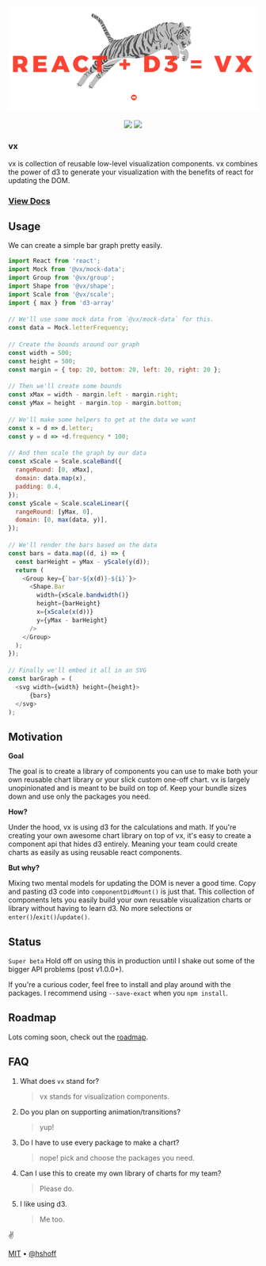 <p align="center">
  <img src="./assets/Screen Shot 2017-05-05 at 6.55.56 AM.png" />
</p>

<p align="center">
  <img src="https://img.shields.io/npm/v/@vx/demo.svg?style=flat-square" />
  <img src="https://img.shields.io/npm/dm/@vx/demo.svg?style=flat-square" />
</p>

### vx

vx is collection of reusable low-level visualization components. vx combines the power of d3 to generate your visualization with the benefits of react for updating the DOM.

### [View Docs](https://vx-demo.now.sh)

## Usage

We can create a simple bar graph pretty easily.

```javascript
import React from 'react';
import Mock from '@vx/mock-data';
import Group from '@vx/group';
import Shape from '@vx/shape';
import Scale from '@vx/scale';
import { max } from 'd3-array'

// We'll use some mock data from `@vx/mock-data` for this.
const data = Mock.letterFrequency;

// Create the bounds around our graph
const width = 500;
const height = 500;
const margin = { top: 20, bottom: 20, left: 20, right: 20 };

// Then we'll create some bounds
const xMax = width - margin.left - margin.right;
const yMax = height - margin.top - margin.bottom;

// We'll make some helpers to get at the data we want
const x = d => d.letter;
const y = d => +d.frequency * 100;

// And then scale the graph by our data
const xScale = Scale.scaleBand({
  rangeRound: [0, xMax],
  domain: data.map(x),
  padding: 0.4,
});
const yScale = Scale.scaleLinear({
  rangeRound: [yMax, 0],
  domain: [0, max(data, y)],
});

// We'll render the bars based on the data
const bars = data.map((d, i) => {
  const barHeight = yMax - yScale(y(d));
  return (
    <Group key={`bar-${x(d)}-${i}`}>
      <Shape.Bar
        width={xScale.bandwidth()}
        height={barHeight}
        x={xScale(x(d))}
        y={yMax - barHeight}
      />
    </Group>
  );
});

// Finally we'll embed it all in an SVG
const barGraph = (
  <svg width={width} height={height}>
      {bars}
  </svg>
);
```

## Motivation

**Goal**

The goal is to create a library of components you can use to make both your own reusable chart library or your slick custom one-off chart. vx is largely unopinionated and is meant to be build on top of. Keep your bundle sizes down and use only the packages you need.

**How?**

Under the hood, vx is using d3 for the calculations and math. If you're creating your own awesome chart library on top of vx, it's easy to create a component api that hides d3 entirely. Meaning your team could create charts as easily as using reusable react components.

**But why?**

Mixing two mental models for updating the DOM is never a good time. Copy and pasting d3 code into `componentDidMount()` is just that. This collection of components lets you easily build your own reusable visualization charts or library without having to learn d3. No more selections or `enter()`/`exit()`/`update()`.

## Status

`Super beta` Hold off on using this in production until I shake out some of the bigger API problems (post v1.0.0+).

If you're a curious coder, feel free to install and play around with the packages. I recommend using `--save-exact` when you `npm install`.

## Roadmap

Lots coming soon, check out the [roadmap](./ROADMAP.md).

## FAQ

1. What does `vx` stand for?

    > vx stands for visualization components.

1. Do you plan on supporting animation/transitions?

    > yup!

1. Do I have to use every package to make a chart?

    > nope! pick and choose the packages you need.

1. Can I use this to create my own library of charts for my team?

    > Please do.

1. I like using d3.

    > Me too.

:v:

[MIT](./LICENSE) &bull; [@hshoff](https://twitter.com/hshoff)
